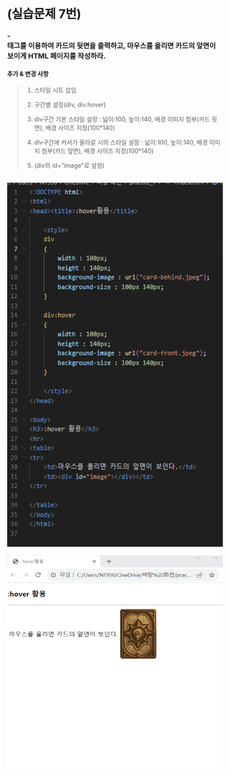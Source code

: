 # (실습문제 7번)

### - <div>태그를 이용하여 카드의 뒷면을 출력하고, 마우스를 올리면 카드의 앞면이 보이게 HTML 페이지를 작성하라.


 #### 추가 & 변경 사항

>    1. 스타일 시트 삽입
>    >
>    2. 구간별 설정(div, div:hover)
>    >
>    3. div구간 기본 스타일 설정 : 넓이:100, 높이:140, 배경 이미지 첨부(카드 뒷면), 배경 사이즈 지정(100*140)
>
>    4. div구간에 커서가 올라갈 시의 스타일 설정 : 넓이:100, 높이:140, 배경 이미지 첨부(카드 앞면), 배경 사이즈 지정(100*140)
>
>    5. (div의 id="image"로 설정)

<br><img src="1.png" width="1000" height="850" title="px(픽셀) 크기 설정" alt="1번 이미지"></img><br/>
<br><img src="2.png" width="1000" height="500" title="px(픽셀) 크기 설정" alt="1번 이미지"></img><br/>
